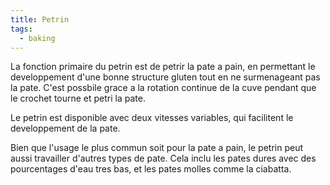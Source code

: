 ```yaml
---
title: Petrin
tags:
  - baking
---
```

L﻿a fonction primaire du petrin est de petrir la pate a pain, en permettant le developpement d'une bonne structure gluten tout en ne surmenageant pas la pate. C'est possbile grace a la rotation continue de la cuve pendant que le crochet tourne et petri la pate.

L﻿e petrin est disponible avec deux vitesses variables, qui facilitent le developpement de la pate.

Bien que l'usage le plus commun soit pour la pate a pain, le petrin peut aussi travailler d'autres types de pate. Cela inclu les pates dures avec des pourcentages d'eau tres bas, et les pates molles comme la ciabatta.